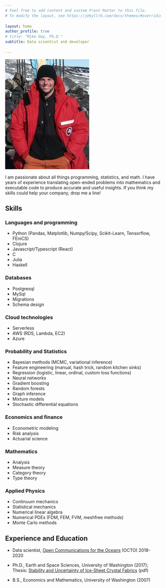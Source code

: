```yaml
---
# Feel free to add content and custom Front Matter to this file.
# To modify the layout, see https://jekyllrb.com/docs/themes/#overriding-theme-defaults

layout: home
author_profile: true
# title: "Mike Hay, Ph.D."
subtitle: Data scientist and developer

---
```

![McMurdo](/assets/ob_hill.jpg)


I am passionate about all things programming, statistics, and math. I have years of experience translating open-ended problems into mathematics and executable code to produce accurate and useful insights. If you think my skills could help your company, drop me a line!

## Skills

### Languages and programming
* Python (Pandas, Matplotlib, Numpy/Scipy, Scikit-Learn, Tensorflow, FEniCS)
* Clojure
* Javascript/Typescript (React)
* C
* Julia
* Haskell

### Databases
* Postgresql
* MySql
* Migrations
* Schema design

### Cloud technologies
* Serverless
* AWS (RDS, Lambda, EC2)
* Azure

### Probability and Statistics
* Bayesian methods (MCMC, variational inference)
* Feature engineering (manual, hash trick, random kitchen sinks)
* Regression (logistic, linear, ordinal, custom loss functions)
* Neural networks
* Gradient boosting
* Random forests
* Graph inference
* Mixture models
* Stochastic differential equations

### Economics and finance
* Econometric modeling
* Risk analysis
* Actuarial science

### Mathematics
* Analysis
* Measure theory
* Category theory
* Type theory

### Applied Physics
* Continuum mechanics
* Statistical mechanics
* Numerical linear algebra
* Numerical PDEs (FDM, FEM, FVM, meshfree methods)
* Monte Carlo methods

## Experience and Education
* Data scientist, [Open Communications for the Oceans](https://www.octogroup.org) (OCTO) 
2018-2020
* Ph.D., Earth and Space Sciences, University of Washington (2017);
Thesis: [Stability and Uncertainty of Ice-Sheet Crystal Fabrics](/assets/hay_thesis.pdf) (pdf)

* B.S., Economics and Mathematics, University of Washington (2007)


